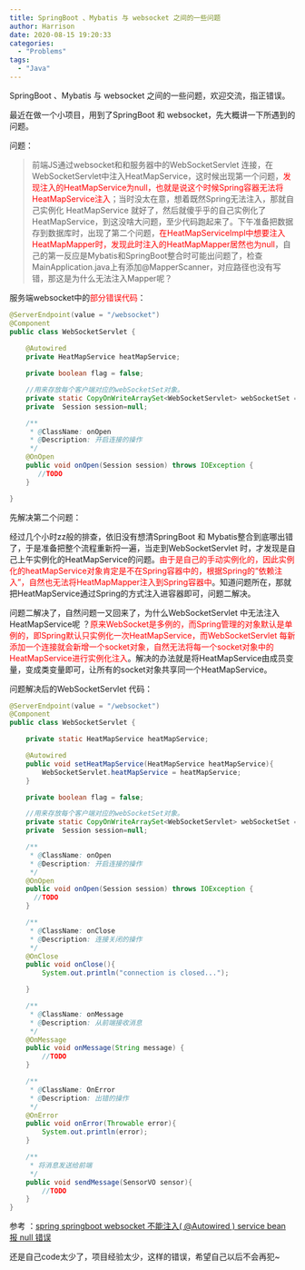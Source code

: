 ```yaml
---
title: SpringBoot 、Mybatis 与 websocket 之间的一些问题
author: Harrison
date: 2020-08-15 19:20:33
categories:
  - "Problems"
tags:
  - "Java"
---
```


SpringBoot 、Mybatis 与 websocket 之间的一些问题，欢迎交流，指正错误。

<!-- more -->

最近在做一个小项目，用到了SpringBoot 和 websocket，先大概讲一下所遇到的问题。

问题：

> 前端JS通过websocket和和服务器中的WebSocketServlet 连接，在WebSocketServlet中注入HeatMapService，这时候出现第一个问题，<font color="red">发现注入的HeatMapService为null，也就是说这个时候Spring容器无法将HeatMapService注入</font>；当时没太在意，想着既然Spring无法注入，那就自己实例化 HeatMapService 就好了，然后就傻乎乎的自己实例化了HeatMapService，到这没啥大问题，至少代码跑起来了。下午准备把数据存到数据库时，出现了第二个问题，<font color="red">在HeatMapServiceImpl中想要注入HeatMapMapper时，发现此时注入的HeatMapMapper居然也为null</font>，自己的第一反应是Mybatis和SpringBoot整合时可能出问题了，检查MainApplication.java上有添加@MapperScanner，对应路径也没有写错，那这是为什么无法注入Mapper呢？



服务端websocket中的<font color="red">部分错误代码</font>：

```java
@ServerEndpoint(value = "/websocket")
@Component
public class WebSocketServlet {
    
    @Autowired
    private HeatMapService heatMapService;

    private boolean flag = false;

    //用来存放每个客户端对应的webSocketSet对象。
    private static CopyOnWriteArraySet<WebSocketServlet> webSocketSet = new CopyOnWriteArraySet<WebSocketServlet>();
    private  Session session=null;

    /**
     * @ClassName: onOpen
     * @Description: 开启连接的操作
     */
    @OnOpen
    public void onOpen(Session session) throws IOException {
       //TODO
    }

}
```



先解决第二个问题：

经过几个小时zz般的排查，依旧没有想清SpringBoot 和 Mybatis整合到底哪出错了，于是准备把整个流程重新捋一遍，当走到WebSocketServlet 时，才发现是自己上午实例化的HeatMapService的问题。<font color = red>由于是自己的手动实例化的，因此实例化的heatMapService对象肯定是不在Spring容器中的，根据Spring的“依赖注入”，自然也无法将HeatMapMapper注入到Spring容器中</font>。知道问题所在，那就把HeatMapService通过Spring的方式注入进容器即可，问题二解决。



问题二解决了，自然问题一又回来了，为什么WebSocketServlet 中无法注入HeatMapService呢 ？<font color = red>原来WebSocket是多例的，而Spring管理的对象默认是单例的，即Spring默认只实例化一次HeatMapService，而WebSocketServlet 每新添加一个连接就会新增一个socket对象，自然无法将每一个socket对象中的HeatMapService进行实例化注入</font>。解决的办法就是将HeatMapService由成员变量，变成类变量即可，让所有的socket对象共享同一个HeatMapService。



问题解决后的WebSocketServlet 代码：

```java
@ServerEndpoint(value = "/websocket")
@Component
public class WebSocketServlet {

    private static HeatMapService heatMapService;

    @Autowired
    public void setHeatMapService(HeatMapService heatMapService){
        WebSocketServlet.heatMapService = heatMapService;
    }

    private boolean flag = false;

    //用来存放每个客户端对应的webSocketSet对象。
    private static CopyOnWriteArraySet<WebSocketServlet> webSocketSet = new CopyOnWriteArraySet<WebSocketServlet>();
    private  Session session=null;

    /**
     * @ClassName: onOpen
     * @Description: 开启连接的操作
     */
    @OnOpen
    public void onOpen(Session session) throws IOException {
      //TODO
    }

    /**
     * @ClassName: onClose
     * @Description: 连接关闭的操作
     */
    @OnClose
    public void onClose(){
        System.out.println("connection is closed...");

    }

    /**
     * @ClassName: onMessage
     * @Description: 从前端接收消息
     */
    @OnMessage
    public void onMessage(String message) {
        //TODO
    }

    /**
     * @ClassName: OnError
     * @Description: 出错的操作
     */
    @OnError
    public void onError(Throwable error){
        System.out.println(error);
    }

    /**
     * 将消息发送给前端
     */
    public void sendMessage(SensorVO sensor){
        //TODO
    }
}
```



参考 ：[spring springboot websocket 不能注入( @Autowired ) service bean 报 null 错误](https://blog.csdn.net/m0_37202351/article/details/86255132)

还是自己code太少了，项目经验太少，这样的错误，希望自己以后不会再犯~

